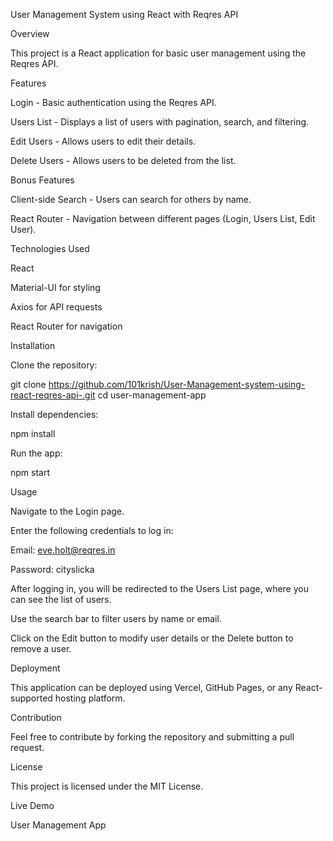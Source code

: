 
User Management System using React with Reqres API

Overview

This project is a React application for basic user management using the Reqres API.

Features

Login - Basic authentication using the Reqres API.

Users List - Displays a list of users with pagination, search, and filtering.

Edit Users - Allows users to edit their details.

Delete Users - Allows users to be deleted from the list.

Bonus Features

Client-side Search - Users can search for others by name.

React Router - Navigation between different pages (Login, Users List, Edit User).

Technologies Used

React

Material-UI for styling

Axios for API requests

React Router for navigation

Installation

Clone the repository:

git clone https://github.com/101krish/User-Management-system-using-react-reqres-api-.git
cd user-management-app

Install dependencies:

npm install

Run the app:

npm start

Usage

Navigate to the Login page.

Enter the following credentials to log in:

Email: eve.holt@reqres.in

Password: cityslicka

After logging in, you will be redirected to the Users List page, where you can see the list of users.

Use the search bar to filter users by name or email.

Click on the Edit button to modify user details or the Delete button to remove a user.

Deployment

This application can be deployed using Vercel, GitHub Pages, or any React-supported hosting platform.

Contribution

Feel free to contribute by forking the repository and submitting a pull request.

License

This project is licensed under the MIT License.

Live Demo

User Management App

